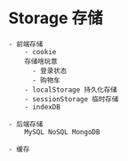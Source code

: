 # Storage 存储

    - 前端存储
        - cookie
        存储啥玩意
          - 登录状态
          - 购物车
        - localStorage 持久化存储
        - sessionStorage 临时存储
        - indexDB

    - 后端存储
        MySQL NoSQL MongoDB

    - 缓存
